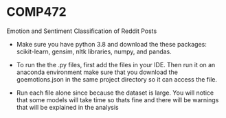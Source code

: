 # COMP472
Emotion and Sentiment Classification of Reddit Posts

- Make sure you have python 3.8 and download the these packages: scikit-learn, gensim, nltk libraries, numpy, and pandas.

- To run the the .py files, first add the files in your IDE. Then run it on an anaconda environment make sure that you download the goemotions.json in the same project directory so it can access the file. 

- Run each file alone since because the dataset is large. You will notice that some models will take time so thats fine and there will be warnings that will be explained in the analysis

